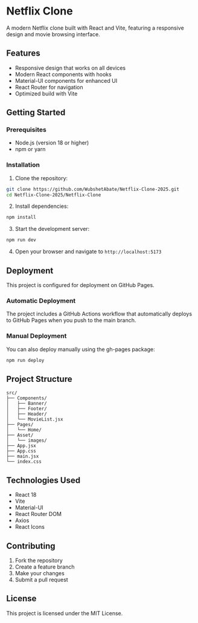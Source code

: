 # Netflix Clone

A modern Netflix clone built with React and Vite, featuring a responsive design and movie browsing interface.

## Features

- Responsive design that works on all devices
- Modern React components with hooks
- Material-UI components for enhanced UI
- React Router for navigation
- Optimized build with Vite

## Getting Started

### Prerequisites

- Node.js (version 18 or higher)
- npm or yarn

### Installation

1. Clone the repository:

```bash
git clone https://github.com/WubshetAbate/Netflix-Clone-2025.git
cd Netflix-Clone-2025/Netflix-Clone
```

2. Install dependencies:

```bash
npm install
```

3. Start the development server:

```bash
npm run dev
```

4. Open your browser and navigate to `http://localhost:5173`

## Deployment

This project is configured for deployment on GitHub Pages.

### Automatic Deployment

The project includes a GitHub Actions workflow that automatically deploys to GitHub Pages when you push to the main branch.

### Manual Deployment

You can also deploy manually using the gh-pages package:

```bash
npm run deploy
```

## Project Structure

```
src/
├── Components/
│   ├── Banner/
│   ├── Footer/
│   ├── Header/
│   └── MovieList.jsx
├── Pages/
│   └── Home/
├── Asset/
│   └── images/
├── App.jsx
├── App.css
├── main.jsx
└── index.css
```

## Technologies Used

- React 18
- Vite
- Material-UI
- React Router DOM
- Axios
- React Icons

## Contributing

1. Fork the repository
2. Create a feature branch
3. Make your changes
4. Submit a pull request

## License

This project is licensed under the MIT License.
